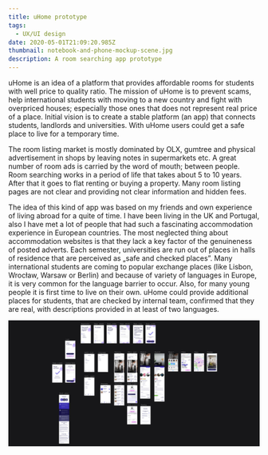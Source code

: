 ```yaml
---
title: uHome prototype
tags:
  - UX/UI design
date: 2020-05-01T21:09:20.985Z
thumbnail: notebook-and-phone-mockup-scene.jpg
description: A room searching app prototype
---
```

uHome is an idea of a platform that provides affordable rooms for students with well price to quality ratio. The mission of uHome is to prevent scams, help international students with moving to a new country and fight with overpriced houses; especially those ones that does not represent real price of a place. Initial vision is to create a stable platform (an app) that connects students, landlords and universities. With uHome users could get a safe place to live for a temporary time. 

The room listing market is mostly dominated by OLX, gumtree and physical advertisement in shops by leaving notes in supermarkets etc. A great number of room ads is carried by the word of mouth; between people. Room searching works in a period of life that takes about 5 to 10 years. After that it goes to flat renting or buying a property. Many room listing pages are not clear and providing not clear information and hidden fees. 

The idea of this kind of app was based on my friends and own experience of living abroad for a quite of time. I have been living in the UK and Portugal,  also I have met a lot of people that had such a fascinating accommodation experience in European countries. The most neglected thing about accommodation websites is that they lack a key factor of the genuineness of posted adverts. Each semester, universities are run out of places in halls of residence that are perceived as „safe and checked places”. Many international students are coming to popular exchange places (like Lisbon, Wrocław, Warsaw or Berlin) and because of variety of languages in Europe, it is very common for the language barrier to occur. Also, for many young people it is first time to live on their own. uHome could provide additional places for students, that are checked by internal team, confirmed that they are real, with descriptions provided in at least of two languages. 

<div class="kg-card kg-image-card kg-width-full">

![](artboard.jpg)

</div>